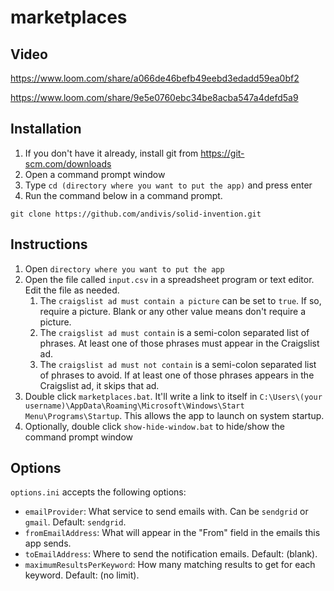 # marketplaces

## Video

https://www.loom.com/share/a066de46befb49eebd3edadd59ea0bf2

https://www.loom.com/share/9e5e0760ebc34be8acba547a4defd5a9

## Installation

1. If you don't have it already, install git from https://git-scm.com/downloads
2. Open a command prompt window
3. Type `cd (directory where you want to put the app)` and press enter
4. Run the command below in a command prompt.

`git clone https://github.com/andivis/solid-invention.git`

## Instructions

1. Open `directory where you want to put the app`
2. Open the file called `input.csv` in a spreadsheet program or text editor. Edit the file as needed.
    1. The `craigslist ad must contain a picture` can be set to `true`. If so, require a picture. Blank or any other value means don't require a picture.
    2. The `craigslist ad must contain` is a semi-colon separated list of phrases. At least one of those phrases must appear in the Craigslist ad.
    3. The `craigslist ad must not contain` is a semi-colon separated list of phrases to avoid. If at least one of those phrases appears in the Craigslist ad, it skips that ad.
3. Double click `marketplaces.bat`. It'll write a link to itself in `C:\Users\(your username)\AppData\Roaming\Microsoft\Windows\Start Menu\Programs\Startup`. This allows the app to launch on system startup.
5. Optionally, double click `show-hide-window.bat` to hide/show the command prompt window

## Options

`options.ini` accepts the following options:

- `emailProvider`: What service to send emails with. Can be `sendgrid` or `gmail`. Default: `sendgrid`.
- `fromEmailAddress`: What will appear in the "From" field in the emails this app sends.
- `toEmailAddress`: Where to send the notification emails. Default: (blank).
- `maximumResultsPerKeyword`: How many matching results to get for each keyword. Default: (no limit).